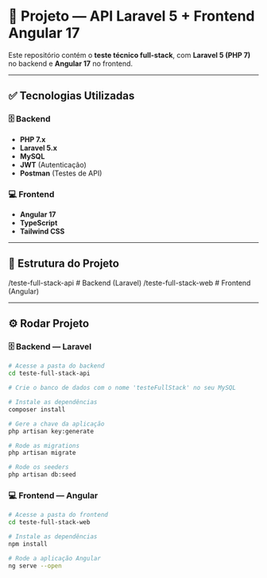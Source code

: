 # 🚀 Projeto — API Laravel 5 + Frontend Angular 17

Este repositório contém o **teste técnico full-stack**, com **Laravel 5 (PHP 7)** no backend e **Angular 17** no frontend.

---

## ✅ Tecnologias Utilizadas

### 🗄️ Backend
- **PHP 7.x**
- **Laravel 5.x**
- **MySQL**
- **JWT** (Autenticação)
- **Postman** (Testes de API)

### 💻 Frontend
- **Angular 17**
- **TypeScript**
- **Tailwind CSS**

---

## 📂 Estrutura do Projeto
/teste-full-stack-api # Backend (Laravel)
/teste-full-stack-web # Frontend (Angular)


---

## ⚙️ Rodar Projeto

### 🗄️ Backend — Laravel

```bash
# Acesse a pasta do backend
cd teste-full-stack-api

# Crie o banco de dados com o nome 'testeFullStack' no seu MySQL

# Instale as dependências
composer install

# Gere a chave da aplicação
php artisan key:generate

# Rode as migrations
php artisan migrate

# Rode os seeders
php artisan db:seed
```

### 💻 Frontend — Angular

```bash
# Acesse a pasta do frontend
cd teste-full-stack-web

# Instale as dependências
npm install

# Rode a aplicação Angular
ng serve --open
```

